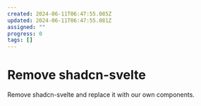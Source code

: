 ```yaml
---
created: 2024-06-11T06:47:55.085Z
updated: 2024-06-11T06:47:55.081Z
assigned: ""
progress: 0
tags: []
---
```


# Remove shadcn-svelte

Remove shadcn-svelte and replace it with our own components.
